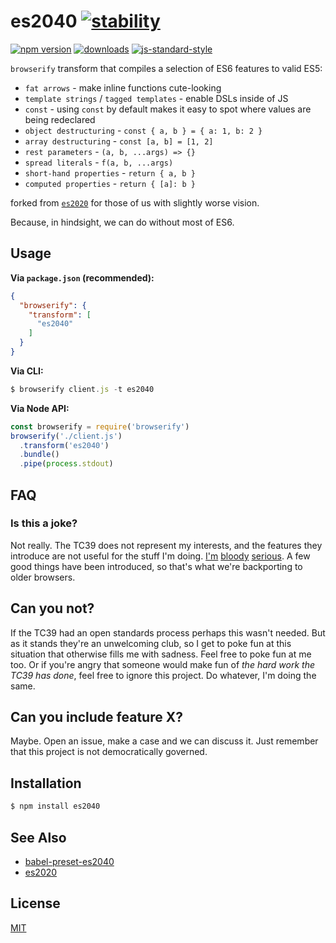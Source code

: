 # es2040 [![stability][0]][1]
[![npm version][2]][3] [![downloads][8]][9] [![js-standard-style][10]][11]

`browserify` transform that compiles a selection of ES6 features to valid ES5:
- `fat arrows` - make inline functions cute-looking
- `template strings` / `tagged templates` - enable DSLs inside of JS
- `const` - using `const` by default makes it easy to spot where values are
  being redeclared
- `object destructuring` - `const { a, b } = { a: 1, b: 2 }`
- `array destructuring` - `const [a, b] = [1, 2]`
- `rest parameters` - `(a, b, ...args) => {}`
- `spread literals` - `f(a, b, ...args)`
- `short-hand properties` - `return { a, b }`
- `computed properties` - `return { [a]: b }`

forked from [`es2020`](https://github.com/yoshuawuyts/es2020) for those of us with slightly worse vision.

Because, in hindsight, we can do without most of ES6.

## Usage
__Via `package.json` (recommended):__
```json
{
  "browserify": {
    "transform": [
      "es2040"
    ]
  }
}
```

__Via CLI:__
```js
$ browserify client.js -t es2040
```

__Via Node API:__
```js
const browserify = require('browserify')
browserify('./client.js')
  .transform('es2040')
  .bundle()
  .pipe(process.stdout)
```

## FAQ
### Is this a joke?
Not really. The TC39 does not represent my interests, and the features they
introduce are not useful for the stuff I'm doing.
[I'm](https://github.com/whatwg/streams)
[bloody](https://docs.google.com/presentation/d/1H3E2ToJ8VHgZS8eS6bRv-vg5OksObj5wv6gyzJJwOK0/edit)
[serious](https://github.com/whatwg/loader). A few good things have been
introduced, so that's what we're backporting to older browsers.

## Can you not?
If the TC39 had an open standards process perhaps this wasn't needed. But as it
stands they're an unwelcoming club, so I get to poke fun at this situation that
otherwise fills me with sadness. Feel free to poke fun at me too. Or if you're
angry that someone would make fun of _the hard work the TC39 has done_, feel
free to ignore this project. Do whatever, I'm doing the same.

## Can you include feature X?
Maybe. Open an issue, make a case and we can discuss it. Just remember that this
project is not democratically governed.

## Installation
```sh
$ npm install es2040
```

## See Also
- [babel-preset-es2040](https://github.com/ahdinosaur/babel-preset-es2040)
- [es2020](https://github.com/yoshuawuyts/es2020)

## License
[MIT](https://tldrlegal.com/license/mit-license)

[0]: https://img.shields.io/badge/stability-experimental-orange.svg?style=flat-square
[1]: https://nodejs.org/api/documentation.html#documentation_stability_index
[2]: https://img.shields.io/npm/v/es2040.svg?style=flat-square
[3]: https://npmjs.org/package/es2040
[4]: https://img.shields.io/travis/ahdinosaur/es2040/master.svg?style=flat-square
[5]: https://travis-ci.org/ahdinosaur/es2040
[6]: https://img.shields.io/codecov/c/github/ahdinosaur/es2040/master.svg?style=flat-square
[7]: https://codecov.io/github/ahdinosaur/es2040
[8]: http://img.shields.io/npm/dm/es2040.svg?style=flat-square
[9]: https://npmjs.org/package/es2040
[10]: https://img.shields.io/badge/code%20style-standard-brightgreen.svg?style=flat-square
[11]: https://github.com/feross/standard
